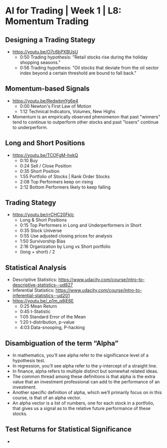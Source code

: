 # AI for Trading | Week 1 | L8: Momentum Trading

## Designing a Trading Stategy
- https://youtu.be/O7c6bPXBUsU
  - 0:50 Trading hypothesis: "Retail stocks rise during the holiday shopping seasons."
  - 0:56 Trading hypothesis: "Oil stocks that deviate from the oil sector index beyond a certain threshold are bound to fall back."
## Momentum-based Signals
- https://youtu.be/RedwbmYg6e4
  - 0:00 Newton's First Law of Motion
  - 1:12 Technical Indicators, Volumes, New Highs
- Momentum is an empirically observed phenomenon that past "winners" tend to continue to outperform other stocks and past "losers" continue to underperform.
## Long and Short Positions
- https://youtu.be/TCOFgM-hxkQ
  - 0:10 Buy
  - 0:24 Sell / Close Position
  - 0:35 Short Position
  - 1:55 Portfolio of Stocks | Rank Order Stocks
  - 2:08 Top Performers keep on rising
  - 2:12 Bottom Performers likely to keep falling
## Trading Stategy
- https://youtu.be/rrCHC20FkIc
  - Long & Short Positions
  - 0:15 Top Performers in Long and Underperformers in Short
  - 0:35 Stock Universe
  - 0:55 Use adjusted closing prices for analysis
  - 1:50 Survivorship Bias
  - 2:16 Organization by Long vs Short portfolio
  - (long + short) / 2
## Statistical Analysis
- Descriptive Statistics: https://www.udacity.com/course/intro-to-descriptive-statistics--ud827
- Inferential Statistics: https://www.udacity.com/course/intro-to-inferential-statistics--ud201
- https://youtu.be/_p1m_q8jE6E
  - 0:25 Mean Return
  - 0:45 t-Statistic
  - 1:05 Standard Error of the Mean
  - 1:20 t-distribution, p-value
  - 4:03 Data-snooping, P-hacking
## Disambiguation of the term “Alpha”
- In mathematics, you’ll see alpha refer to the significance level of a hypothesis test. 
- In regression, you’ll see alpha refer to the y-intercept of a straight line.
- In finance, alpha refers to multiple distinct but somewhat related ideas.
-  The common thread among these definitions is that alpha is the extra value that an investment professional can add to the performance of an investment. 
- Another specific definition of alpha, which we’ll primarily focus on in this course, is that of an alpha vector.
- An alpha vector is a list of numbers, one for each stock in a portfolio, that gives us a signal as to the relative future performance of these stocks.
## Test Returns for Statistical Significance
- 



